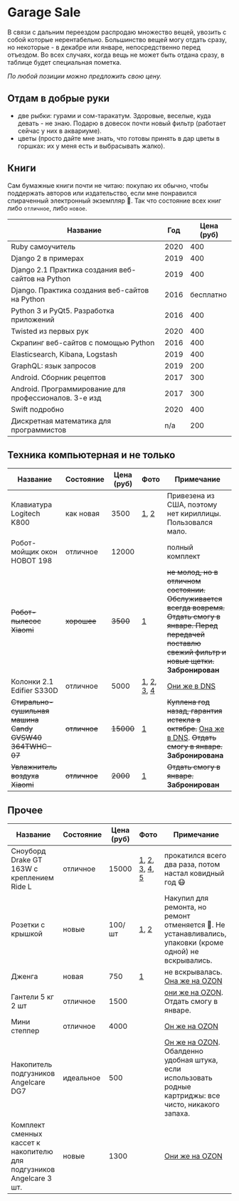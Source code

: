 # Garage Sale

В связи с дальним переездом распродаю множество вещей, увозить с собой которые нерентабельно.
Большинство вещей могу отдать сразу, но некоторые - в декабре или январе, непосредственно перед
отъездом. Во всех случаях, когда вещь не может быть отдана сразу, в таблице будет специальная
пометка.

*По любой позиции можно предложить свою цену.*

## Отдам в добрые руки
- две рыбки: гурами и сом-таракатум. Здоровые, веселые, куда девать - не знаю. Подарю в довесок почти новый фильтр (работает сейчас у них в аквариуме).
- цветы (просто дайте мне знать, что готовы принять в дар цветы в горшках: их у меня есть и выбрасывать жалко).


## Книги

Сам бумажные книги почти не читаю: покупаю их обычно, чтобы поддержать авторов или издательство,
если мне понравился спираченный электронный экземпляр :grimacing:. Так что состояние всех книг 
либо `отличное`, либо `новое`.

Название | Год | Цена (руб)
---|---|---
Ruby самоучитель | 2020 | 400
Django 2 в примерах | 2019 | 400
Django 2.1 Практика создания веб-сайтов на Python | 2019 | 400
Django. Практика создания веб-сайтов на Python | 2016 | бесплатно
Python 3 и PyQt5. Разработка приложений | 2016 | 400
Twisted из первых рук | 2020 | 400
Скрапинг веб-сайтов с помощью Python | 2016 | 400
Elasticsearch, Kibana, Logstash | 2019 | 400
GraphQL: язык запросов | 2019 | 200
Android. Сборник рецептов | 2017 | 300
Аndroid. Программирование для профессионалов. 3-е изд | 2017 | 300
Swift подробно | 2020 | 400
Дискретная математика для программистов | n/a | 200


## Техника компьютерная и не только

Название | Состояние | Цена (руб) | Фото | Примечание
---|---|---|---|---
Клавиатура Logitech K800 | как новая | 3500 | [1](https://ibb.co/xjxfjKg), [2](https://ibb.co/DznvbYN) | Привезена из США, поэтому нет кириллицы. Пользовался мало.
Робот-мойщик окон HOBOT 198 | отличное | 12000 | | полный комплект
~~Робот-пылесос Xiaomi~~ | ~~хорошее~~ | ~~3500~~ | [1](https://ibb.co/KjBJLmW) | ~~не молод, но в отличном состоянии. Обслуживается всегда вовремя. Отдать смогу в январе. Перед передачей поставлю свежий фильтр и новые щетки.~~ **Забронирован**
Колонки 2.1 Edifier S330D | отличное | 5000 | [1](https://ibb.co/7QD980b), [2](https://ibb.co/741ryRQ), [3](https://ibb.co/TbPnt95), [4](https://ibb.co/ym2nHSB) | [Они же в DNS](https://www.dns-shop.ru/product/8d78e4e3860c3330/kolonki-21-edifier-s330d/opinion/)
~~Стирально-сушильная машина Candy GVSW40 364TWHC-07~~ | ~~отличное~~ | ~~15000~~ | [1](https://ibb.co/KVf4pkG) | ~~Куплена год назад, гарантия истекла в октябре.~~ [Она же в DNS](https://www.dns-shop.ru/product/9fca6fe400ed3330/stiralno-susilnaa-masina-candy-gvsw40-364twhc-07/). ~~Отдать смогу в январе.~~ **Забронирована**
~~Увлажнитель воздуха Xiaomi~~ | ~~отличное~~ | ~~2000~~ | [1](https://ibb.co/NL8wm5r) | ~~Отдать смогу в январе.~~ **Забронирован**


## Прочее

Название | Состояние | Цена (руб) | Фото | Примечание
---|---|---|---|---
Сноуборд Drake GT 163W с креплением Ride L | отличное | 15000 | [1](https://ibb.co/7tcdZn2), [2](https://ibb.co/nQpXPqF), [3](https://ibb.co/9N1VSFb), [4](https://ibb.co/QrVJ0NL), [5](https://ibb.co/9wByNCk) | прокатился всего два раза, потом настал ковидный год :mask:
Розетки с крышкой | новые | 100/шт | [1](https://ibb.co/17WgtzZ), [2](https://ibb.co/rtVCxQR) | Накупил для ремонта, но ремонт отменяется :slightly_smiling_face:. Не устанавливались, упаковки (кроме одной) не вскрывались.
Дженга | новая | 750 | [1](https://ibb.co/60d4XMK) | не вскрывалась. [Она же на OZON](https://www.ozon.ru/product/nastolnaya-igra-hasbro-games-dzhenga-22438029/?sh=0BMRTLIn)
Гантели 5 кг 2 шт| отличное | 1500 | | [они же на OZON](https://www.ozon.ru/product/ganteli-go-do-ok-733-2-sht-po-5-kg-zelenyy-tsvet-180622067/?sh=9IRZFBps). Отдать смогу в январе.
Мини степпер | отличное | 4000 | | [Он же на OZON](https://www.ozon.ru/product/mini-stepper-atemi-as1720-181541096/?sh=9xV4k68d)
Накопитель подгузников Angelcare DG7 | идеальное | 500 | | [Он же на OZON](https://www.ozon.ru/product/nakopitel-podguznikov-angelcare-dg7-154789081/?asb=T7IuoQ%252FNhiXa3CTt8H6lFJCQPJ0nGwBJvFVd3QaEmfI%253D&asb2=WXJQaZADosZAV3IZ-W8Cv8HmFiWJBRKF15o_QHUjBlk&keywords=Angelcare&sh=S17EFiOO). Обалденно удобная штука, если использовать родные картриджы: все чисто, никакого запаха. 
Комплект сменных кассет к накопителю для подгузников Angelcare 3 шт. | новые | 1300 | | [Они же на OZON](https://www.ozon.ru/product/komplekt-smennyh-kasset-k-nakopitelyu-dlya-podguznikov-angelcare-3-sht-ar9003-eu-163166417/?sh=l9GQoMkO) 
